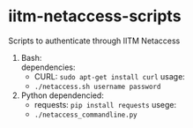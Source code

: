 # iitm-netaccess-scripts
Scripts to authenticate through IITM Netaccess

1. Bash:  
    dependencies:  
    - CURL: `sudo apt-get install curl`
    usage:
    - `./netaccess.sh username password`
2. Python
    dependencied:
    - requests: `pip install requests`
    usege:
    - `./netaccess_commandline.py` 

